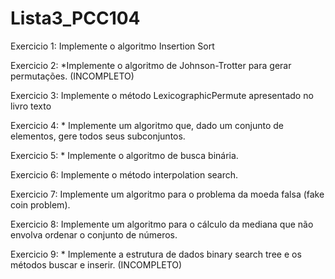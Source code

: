 # Lista3_PCC104

Exercicio 1: Implemente o algoritmo Insertion Sort

Exercicio 2: *Implemente o algoritmo de Johnson-Trotter para gerar permutações. (INCOMPLETO)

Exercicio 3: Implemente o método LexicographicPermute apresentado no livro texto

Exercicio 4: * Implemente um algoritmo que, dado um conjunto de elementos, gere todos seus subconjuntos.

Exercicio 5: * Implemente o algoritmo de busca binária.

Exercicio 6: Implemente o método interpolation search.

Exercicio 7:  Implemente um algoritmo para o problema da moeda falsa (fake coin problem).

Exercicio 8: Implemente um algoritmo para o cálculo da mediana que não envolva ordenar o conjunto de números.

Exercicio 9:  * Implemente a estrutura de dados binary search tree e os métodos buscar e inserir. (INCOMPLETO)

